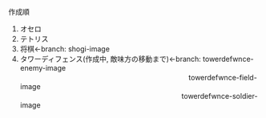 作成順
1. オセロ
2. テトリス
3. 将棋←branch: shogi-image
4. タワーディフェンス(作成中, 敵味方の移動まで)←branch: towerdefwnce-enemy-image  
　　　　　　　　　　　　　　　　　　　　　　　　towerdefwnce-field-image  
　　　　　　　　　　　　　　　　　　　　　　　towerdefwnce-soldier-image  
